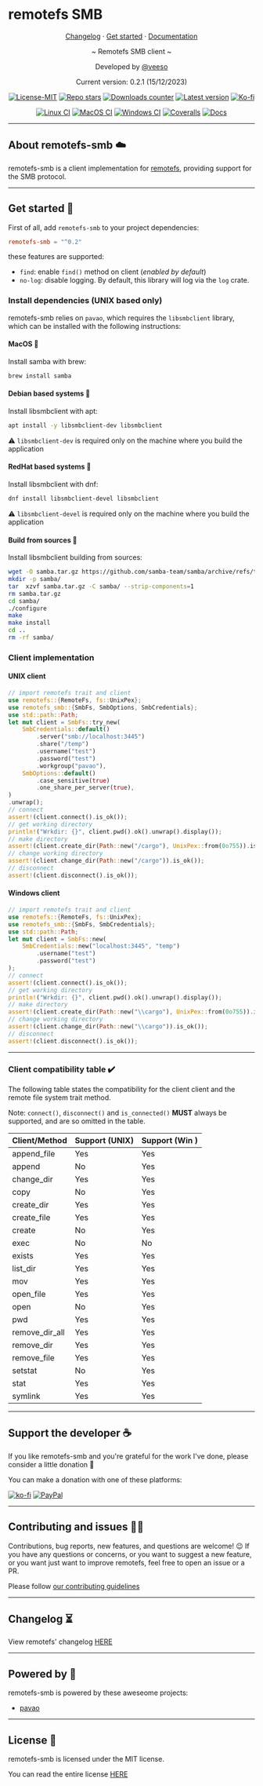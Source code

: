 # remotefs SMB

<p align="center">
  <a href="https://veeso.github.io/remotefs-smb/blob/main/CHANGELOG.md" target="_blank">Changelog</a>
  ·
  <a href="#get-started">Get started</a>
  ·
  <a href="https://docs.rs/remotefs-smb" target="_blank">Documentation</a>
</p>

<p align="center">~ Remotefs SMB client ~</p>

<p align="center">Developed by <a href="https://veeso.github.io/" target="_blank">@veeso</a></p>
<p align="center">Current version: 0.2.1 (15/12/2023)</p>

<p align="center">
  <a href="https://opensource.org/licenses/MIT"
    ><img
      src="https://img.shields.io/badge/License-MIT-teal.svg"
      alt="License-MIT"
  /></a>
  <a href="https://github.com/veeso/remotefs-rs-smb/stargazers"
    ><img
      src="https://img.shields.io/github/stars/veeso/remotefs-rs-smb.svg"
      alt="Repo stars"
  /></a>
  <a href="https://crates.io/crates/remotefs-smb"
    ><img
      src="https://img.shields.io/crates/d/remotefs-smb.svg"
      alt="Downloads counter"
  /></a>
  <a href="https://crates.io/crates/remotefs-smb"
    ><img
      src="https://img.shields.io/crates/v/remotefs-smb.svg"
      alt="Latest version"
  /></a>
  <a href="https://ko-fi.com/veeso">
    <img
      src="https://img.shields.io/badge/donate-ko--fi-red"
      alt="Ko-fi"
  /></a>
</p>
<p align="center">
  <a href="https://github.com/veeso/remotefs-rs-smb/actions"
    ><img
      src="https://github.com/veeso/remotefs-rs-smb/workflows/Linux/badge.svg"
      alt="Linux CI"
  /></a>
  <a href="https://github.com/veeso/remotefs-rs-smb/actions"
    ><img
      src="https://github.com/veeso/remotefs-rs-smb/workflows/MacOS/badge.svg"
      alt="MacOS CI"
  /></a>
  <a href="https://github.com/veeso/remotefs-rs-smb/actions"
    ><img
      src="https://github.com/veeso/remotefs-rs-smb/workflows/Windows/badge.svg"
      alt="Windows CI"
  /></a>
  <a href="https://coveralls.io/github/veeso/remotefs-rs-smb"
    ><img
      src="https://coveralls.io/repos/github/veeso/remotefs-rs-smb/badge.svg"
      alt="Coveralls"
  /></a>
  <a href="https://docs.rs/remotefs-smb"
    ><img
      src="https://docs.rs/remotefs-smb/badge.svg"
      alt="Docs"
  /></a>
</p>

---

## About remotefs-smb ☁️

remotefs-smb is a client implementation for [remotefs](https://github.com/veeso/remotefs-rs), providing support for the SMB protocol.

---

## Get started 🚀

First of all, add `remotefs-smb` to your project dependencies:

```toml
remotefs-smb = "^0.2"
```

these features are supported:

- `find`: enable `find()` method on client (*enabled by default*)
- `no-log`: disable logging. By default, this library will log via the `log` crate.

### Install dependencies (UNIX based only)

remotefs-smb relies on `pavao`, which requires the `libsmbclient` library, which can be installed with the following instructions:

#### MacOS 🍎

Install samba with brew:

```sh
brew install samba
```

#### Debian based systems 🐧

Install libsmbclient with apt:

```sh
apt install -y libsmbclient-dev libsmbclient
```

⚠️ `libsmbclient-dev` is required only on the machine where you build the application

#### RedHat based systems 🐧

Install libsmbclient with dnf:

```sh
dnf install libsmbclient-devel libsmbclient
```

⚠️ `libsmbclient-devel` is required only on the machine where you build the application

#### Build from sources 📁

Install libsmbclient building from sources:

```sh
wget -O samba.tar.gz https://github.com/samba-team/samba/archive/refs/tags/samba-4.16.1.tar.gz
mkdir -p samba/
tar  xzvf samba.tar.gz -C samba/ --strip-components=1
rm samba.tar.gz
cd samba/
./configure
make
make install
cd ..
rm -rf samba/
```

### Client implementation

#### UNIX client

```rust
// import remotefs trait and client
use remotefs::{RemoteFs, fs::UnixPex};
use remotefs_smb::{SmbFs, SmbOptions, SmbCredentials};
use std::path::Path;
let mut client = SmbFs::try_new(
    SmbCredentials::default()
        .server("smb://localhost:3445")
        .share("/temp")
        .username("test")
        .password("test")
        .workgroup("pavao"),
    SmbOptions::default()
        .case_sensitive(true)
        .one_share_per_server(true),
)
.unwrap();
// connect
assert!(client.connect().is_ok());
// get working directory
println!("Wrkdir: {}", client.pwd().ok().unwrap().display());
// make directory
assert!(client.create_dir(Path::new("/cargo"), UnixPex::from(0o755)).is_ok());
// change working directory
assert!(client.change_dir(Path::new("/cargo")).is_ok());
// disconnect
assert!(client.disconnect().is_ok());
```

#### Windows client

```rust
// import remotefs trait and client
use remotefs::{RemoteFs, fs::UnixPex};
use remotefs_smb::{SmbFs, SmbCredentials};
use std::path::Path;
let mut client = SmbFs::new(
    SmbCredentials::new("localhost:3445", "temp")
        .username("test")
        .password("test")
);
// connect
assert!(client.connect().is_ok());
// get working directory
println!("Wrkdir: {}", client.pwd().ok().unwrap().display());
// make directory
assert!(client.create_dir(Path::new("\\cargo"), UnixPex::from(0o755)).is_ok());
// change working directory
assert!(client.change_dir(Path::new("\\cargo")).is_ok());
// disconnect
assert!(client.disconnect().is_ok());
```

---

### Client compatibility table ✔️

The following table states the compatibility for the client client and the remote file system trait method.

Note: `connect()`, `disconnect()` and `is_connected()` **MUST** always be supported, and are so omitted in the table.

| Client/Method  | Support (UNIX) | Support (Win ) |
|----------------|----------------|----------------|
| append_file    | Yes            | Yes            |
| append         | No             | Yes            |
| change_dir     | Yes            | Yes            |
| copy           | No             | Yes            |
| create_dir     | Yes            | Yes            |
| create_file    | Yes            | Yes            |
| create         | No             | Yes            |
| exec           | No             | No             |
| exists         | Yes            | Yes            |
| list_dir       | Yes            | Yes            |
| mov            | Yes            | Yes            |
| open_file      | Yes            | Yes            |
| open           | No             | Yes            |
| pwd            | Yes            | Yes            |
| remove_dir_all | Yes            | Yes            |
| remove_dir     | Yes            | Yes            |
| remove_file    | Yes            | Yes            |
| setstat        | No             | Yes            |
| stat           | Yes            | Yes            |
| symlink        | Yes            | Yes            |

---

## Support the developer ☕

If you like remotefs-smb and you're grateful for the work I've done, please consider a little donation 🥳

You can make a donation with one of these platforms:

[![ko-fi](https://img.shields.io/badge/Ko--fi-F16061?style=for-the-badge&logo=ko-fi&logoColor=white)](https://ko-fi.com/veeso)
[![PayPal](https://img.shields.io/badge/PayPal-00457C?style=for-the-badge&logo=paypal&logoColor=white)](https://www.paypal.me/chrisintin)

---

## Contributing and issues 🤝🏻

Contributions, bug reports, new features, and questions are welcome! 😉
If you have any questions or concerns, or you want to suggest a new feature, or you want just want to improve remotefs, feel free to open an issue or a PR.

Please follow [our contributing guidelines](CONTRIBUTING.md)

---

## Changelog ⏳

View remotefs' changelog [HERE](CHANGELOG.md)

---

## Powered by 💪

remotefs-smb is powered by these aweseome projects:

- [pavao](https://github.com/veeso/pavao)

---

## License 📃

remotefs-smb is licensed under the MIT license.

You can read the entire license [HERE](LICENSE)
